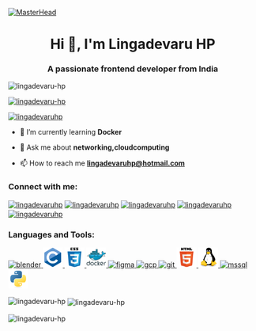 
[![MasterHead](https://i.pinimg.com/originals/ee/e0/c1/eee0c1dc806da44930fc6eb26b94a737.gif)](https://lingadevaru-hp.io)

<h1 align="center">Hi 👋, I'm Lingadevaru HP</h1>
<h3 align="center">A passionate frontend developer from India</h3>

<p align="left"> <img src="[https://i.pinimg.com/originals/81/17/8b/81178b47a8598f0c81c4799f2cdd4057.gif](https://user-images.githubusercontent.com/74038190/250967618-de30015f-dc5f-4ecf-a49b-ccd2b89776e4.gif)" alt="lingadevaru-hp" /> </p>


<p align="left"> <a href="https://github.com/ryo-ma/github-profile-trophy"><img src="https://github-profile-trophy.vercel.app/?username=lingadevaru-hp" alt="lingadevaru-hp" /></a> </p>

<p align="left"> <a href="https://twitter.com/lingadevaruhp" target="blank"><img src="https://img.shields.io/twitter/follow/lingadevaruhp?logo=twitter&style=for-the-badge" alt="lingadevaruhp" /></a> </p>

- 🌱 I’m currently learning **Docker**

- 💬 Ask me about **networking,cloudcomputing**

- 📫 How to reach me **lingadevaruhp@hotmail.com**

<h3 align="left">Connect with me:</h3>
<p align="left">
<a href="https://twitter.com/lingadevaruhp" target="blank"><img align="center" src="https://raw.githubusercontent.com/rahuldkjain/github-profile-readme-generator/master/src/images/icons/Social/twitter.svg" alt="lingadevaruhp" height="30" width="40" /></a>
<a href="https://linkedin.com/in/lingadevaruhp" target="blank"><img align="center" src="https://raw.githubusercontent.com/rahuldkjain/github-profile-readme-generator/master/src/images/icons/Social/linked-in-alt.svg" alt="lingadevaruhp" height="30" width="40" /></a>
<a href="https://stackoverflow.com/users/lingadevaruhp" target="blank"><img align="center" src="https://raw.githubusercontent.com/rahuldkjain/github-profile-readme-generator/master/src/images/icons/Social/stack-overflow.svg" alt="lingadevaruhp" height="30" width="40" /></a>
<a href="https://instagram.com/lingadevaruhp" target="blank"><img align="center" src="https://raw.githubusercontent.com/rahuldkjain/github-profile-readme-generator/master/src/images/icons/Social/instagram.svg" alt="lingadevaruhp" height="30" width="40" /></a>
<a href="https://www.youtube.com/c/lingadevaruhp" target="blank"><img align="center" src="https://raw.githubusercontent.com/rahuldkjain/github-profile-readme-generator/master/src/images/icons/Social/youtube.svg" alt="lingadevaruhp" height="30" width="40" /></a>
</p>

<h3 align="left">Languages and Tools:</h3>
<p align="left"> <a href="https://www.blender.org/" target="_blank" rel="noreferrer"> <img src="https://download.blender.org/branding/community/blender_community_badge_white.svg" alt="blender" width="40" height="40"/> </a> <a href="https://www.cprogramming.com/" target="_blank" rel="noreferrer"> <img src="https://raw.githubusercontent.com/devicons/devicon/master/icons/c/c-original.svg" alt="c" width="40" height="40"/> </a> <a href="https://www.w3schools.com/css/" target="_blank" rel="noreferrer"> <img src="https://raw.githubusercontent.com/devicons/devicon/master/icons/css3/css3-original-wordmark.svg" alt="css3" width="40" height="40"/> </a> <a href="https://www.docker.com/" target="_blank" rel="noreferrer"> <img src="https://raw.githubusercontent.com/devicons/devicon/master/icons/docker/docker-original-wordmark.svg" alt="docker" width="40" height="40"/> </a> <a href="https://www.figma.com/" target="_blank" rel="noreferrer"> <img src="https://www.vectorlogo.zone/logos/figma/figma-icon.svg" alt="figma" width="40" height="40"/> </a> <a href="https://cloud.google.com" target="_blank" rel="noreferrer"> <img src="https://www.vectorlogo.zone/logos/google_cloud/google_cloud-icon.svg" alt="gcp" width="40" height="40"/> </a> <a href="https://git-scm.com/" target="_blank" rel="noreferrer"> <img src="https://www.vectorlogo.zone/logos/git-scm/git-scm-icon.svg" alt="git" width="40" height="40"/> </a> <a href="https://www.w3.org/html/" target="_blank" rel="noreferrer"> <img src="https://raw.githubusercontent.com/devicons/devicon/master/icons/html5/html5-original-wordmark.svg" alt="html5" width="40" height="40"/> </a> <a href="https://www.linux.org/" target="_blank" rel="noreferrer"> <img src="https://raw.githubusercontent.com/devicons/devicon/master/icons/linux/linux-original.svg" alt="linux" width="40" height="40"/> </a> <a href="https://www.microsoft.com/en-us/sql-server" target="_blank" rel="noreferrer"> <img src="https://www.svgrepo.com/show/303229/microsoft-sql-server-logo.svg" alt="mssql" width="40" height="40"/> </a> <a href="https://www.python.org" target="_blank" rel="noreferrer"> <img src="https://raw.githubusercontent.com/devicons/devicon/master/icons/python/python-original.svg" alt="python" width="40" height="40"/> </a> </p>

<p><img align="left" src="https://github-readme-stats.vercel.app/api/top-langs?username=lingadevaru-hp&show_icons=true&locale=en&layout=compact" alt="lingadevaru-hp" /></p>

<p>&nbsp;<img align="center" src="https://github-readme-stats.vercel.app/api?username=lingadevaru-hp&show_icons=true&locale=en" alt="lingadevaru-hp" /></p>

<p><img align="center" src="https://github-readme-streak-stats.herokuapp.com/?user=lingadevaru-hp&" alt="lingadevaru-hp" /></p>

